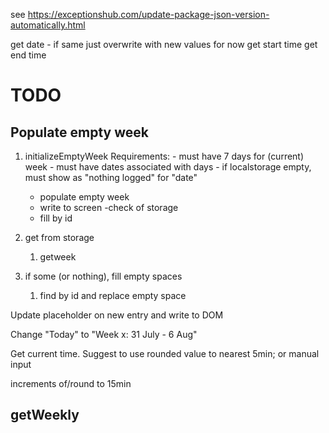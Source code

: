 see
https://exceptionshub.com/update-package-json-version-automatically.html

get date - if same just overwrite with new values for now
get start time
get end time
# TODO

## Populate empty week
1. initializeEmptyWeek
    Requirements:
        - must have 7 days for (current) week
        - must have dates associated with days
        - if localstorage empty, must show as "nothing logged" for "date"

    - populate empty week
    - write to screen
    -check of storage
    - fill by id

1. get from storage
    1. getweek
1. if some (or nothing), fill empty spaces
    1. find by id and replace empty space




Update placeholder on new entry and write to DOM

Change "Today" to "Week x: 31 July - 6 Aug"

Get current time. Suggest to use rounded value to nearest 5min; or manual input 

increments of/round to 15min

getWeekly
- 